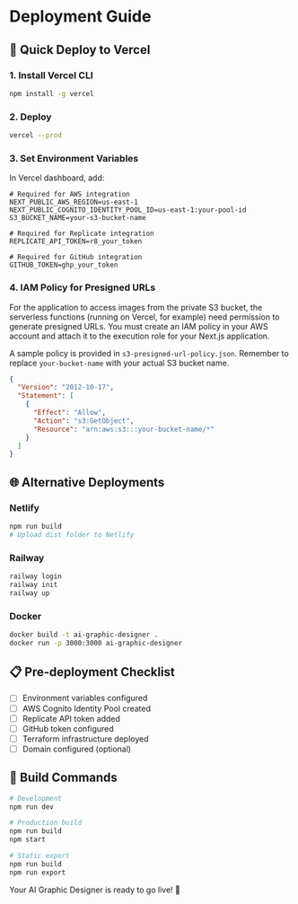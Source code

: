 # Deployment Guide

## 🚀 Quick Deploy to Vercel

### 1. Install Vercel CLI
```bash
npm install -g vercel
```

### 2. Deploy
```bash
vercel --prod
```

### 3. Set Environment Variables
In Vercel dashboard, add:
```
# Required for AWS integration
NEXT_PUBLIC_AWS_REGION=us-east-1
NEXT_PUBLIC_COGNITO_IDENTITY_POOL_ID=us-east-1:your-pool-id
S3_BUCKET_NAME=your-s3-bucket-name

# Required for Replicate integration
REPLICATE_API_TOKEN=r8_your_token

# Required for GitHub integration
GITHUB_TOKEN=ghp_your_token
```

### 4. IAM Policy for Presigned URLs
For the application to access images from the private S3 bucket, the serverless functions (running on Vercel, for example) need permission to generate presigned URLs. You must create an IAM policy in your AWS account and attach it to the execution role for your Next.js application.

A sample policy is provided in `s3-presigned-url-policy.json`. Remember to replace `your-bucket-name` with your actual S3 bucket name.

```json
{
  "Version": "2012-10-17",
  "Statement": [
    {
      "Effect": "Allow",
      "Action": "s3:GetObject",
      "Resource": "arn:aws:s3:::your-bucket-name/*"
    }
  ]
}
```

## 🌐 Alternative Deployments

### Netlify
```bash
npm run build
# Upload dist folder to Netlify
```

### Railway
```bash
railway login
railway init
railway up
```

### Docker
```bash
docker build -t ai-graphic-designer .
docker run -p 3000:3000 ai-graphic-designer
```

## 📋 Pre-deployment Checklist

- [ ] Environment variables configured
- [ ] AWS Cognito Identity Pool created
- [ ] Replicate API token added
- [ ] GitHub token configured
- [ ] Terraform infrastructure deployed
- [ ] Domain configured (optional)

## 🔧 Build Commands

```bash
# Development
npm run dev

# Production build
npm run build
npm start

# Static export
npm run build
npm run export
```

Your AI Graphic Designer is ready to go live! 🎨